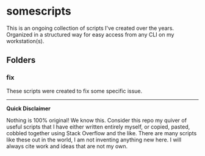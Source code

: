 # somescripts

This is an ongoing collection of scripts I've created over the years. Organized in a structured way for easy access from any CLI on my workstation(s).

## Folders

### fix
These scripts were created to fix some specific issue.

___

**Quick Disclaimer**

Nothing is 100% original! We know this. Consider this repo my quiver of useful scripts that I have either written entirely myself, or copied, pasted, cobbled together using Stack Overflow and the like. There are many scripts like these out in the world, I am not inventing anything new here. I will always cite work and ideas that are not my own.
